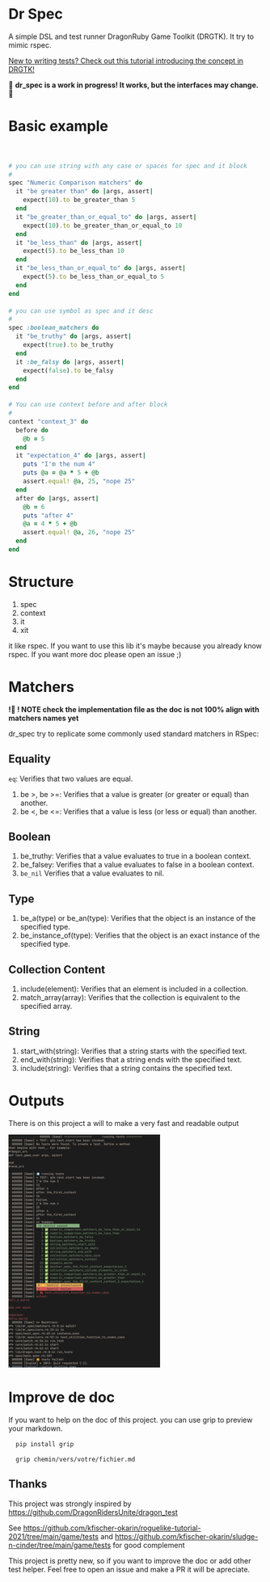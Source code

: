 # Dr Spec

A simple DSL and test runner DragonRuby Game Toolkit (DRGTK).
It try to mimic rspec.

[New to writing tests? Check out this tutorial introducing the concept in DRGTK!](https://www.dragonriders.community/recipes/testing)

🚧 **dr_spec is a work in progress! It works, but the interfaces may change.** 🚧

# Basic example
```ruby


# you can use string with any case or spaces for spec and it block
#
spec "Numeric Comparison matchers" do
  it "be greater than" do |args, assert|
    expect(10).to be_greater_than 5
  end
  it "be_greater_than_or_equal_to" do |args, assert|
    expect(10).to be_greater_than_or_equal_to 10
  end
  it "be_less_than" do |args, assert|
    expect(5).to be_less_than 10
  end
  it "be_less_than_or_equal_to" do |args, assert|
    expect(5).to be_less_than_or_equal_to 5
  end
end

# you can use symbol as spec and it desc
#
spec :boolean_matchers do
  it "be_truthy" do |args, assert|
    expect(true).to be_truthy
  end
  it :be_falsy do |args, assert|
    expect(false).to be_falsy
  end
end

# You can use context before and after block
#
context "context_3" do
  before do
    @b = 5
  end
  it "expectation_4" do |args, assert|
    puts "I'm the num 4"
    puts @a = @a * 5 + @b
    assert.equal! @a, 25, "nope 25"
  end
  after do |args, assert|
    @b = 6
    puts "after 4"
    @a = 4 * 5 + @b
    assert.equal! @a, 26, "nope 25"
  end
end

```

# Structure

1. spec
2. context
3. it
4. xit

it like rspec. If you want to use this lib it's maybe because you already know
rspec. If you want more doc please open an issue ;)

# Matchers

**!🚧 ! NOTE check the implementation file as the doc is not 100% align with matchers
names yet**

dr_spec try to replicate some commonly used standard matchers in RSpec:

## Equality

`eq`: Verifies that two values are equal.
<!--
`eql`: Verifies that two values are equal, taking type into account.
## Numeric Comparison:
-->

1. be >, be >=: Verifies that a value is greater (or greater or equal) than
another.
1. be <, be <=: Verifies that a value is less (or less or equal) than another.

## Boolean

1. be_truthy: Verifies that a value evaluates to true in a boolean context.
1. be_falsey: Verifies that a value evaluates to false in a boolean context.
1. `be_nil` Verifies that a value evaluates to nil.

## Type

1. be_a(type) or be_an(type): Verifies that the object is an instance of the
specified type.
1. be_instance_of(type): Verifies that the object is an exact instance of the
specified type.

## Collection Content

1. include(element): Verifies that an element is included in a collection.
1. match_array(array): Verifies that the collection is equivalent to the specified
array.

## String

1. start_with(string): Verifies that a string starts with the specified text.
1. end_with(string): Verifies that a string ends with the specified text.
1. include(string): Verifies that a string contains the specified text.


# Outputs

There is on this project a will to make a very fast and readable output

<img src="image.png" alt="some output" width="300">


# Improve de doc

If you want to help on the doc of this project.
you can use grip to preview your markdown.

```
  pip install grip

```

```
  grip chemin/vers/votre/fichier.md

```


## Thanks

This project was strongly inspired by
https://github.com/DragonRidersUnite/dragon_test

See
https://github.com/kfischer-okarin/roguelike-tutorial-2021/tree/main/game/tests
and
https://github.com/kfischer-okarin/sludge-n-cinder/tree/main/game/tests
for good complement

This project is pretty new, so if you want to improve the doc or add other test
helper. Feel free to open an issue and make a PR it will be apreciate.


